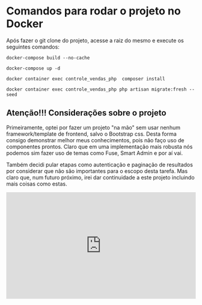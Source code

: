 <h1>Comandos para rodar o projeto no Docker</h1>

<p>Após fazer o git clone do projeto, acesse a raiz do mesmo e execute os seguintes comandos:</p>

```
docker-compose build --no-cache
```
```
docker-compose up -d
```
```
docker container exec controle_vendas_php  composer install
```
```
docker container exec controle_vendas_php php artisan migrate:fresh --seed
```

<h2>Atenção!!! Considerações sobre o projeto</h2>

<p>Primeiramente, optei por fazer um projeto "na mão" sem usar nenhum framework/template de frontend, salvo o Bootstrap css.
Desta forma consigo demonstrar melhor meus conhecimentos, pois não faço uso de componentes prontos. Claro que em uma implementação mais robusta nós podemos sim fazer uso de temas como Fuse, Smart Admin e por aí vai.</p>

<p>
Também decidi pular etapas como autenticação e paginação de resultados por considerar que não são importantes para o escopo desta tarefa. Mas claro que, num futuro próximo, irei dar continuidade a este projeto incluindo mais coisas como estas.
</p>

<div style="padding:56.25% 0 0 0;position:relative;"><iframe src="https://player.vimeo.com/video/756598690?h=e51481f305&amp;badge=0&amp;autopause=0&amp;player_id=0&amp;app_id=58479" frameborder="0" allow="autoplay; fullscreen; picture-in-picture" allowfullscreen style="position:absolute;top:0;left:0;width:100%;height:100%;" title="Apresenta&amp;ccedil;&amp;atilde;o do teste pr&amp;aacute;tico"></iframe></div><script src="https://player.vimeo.com/api/player.js"></script>
